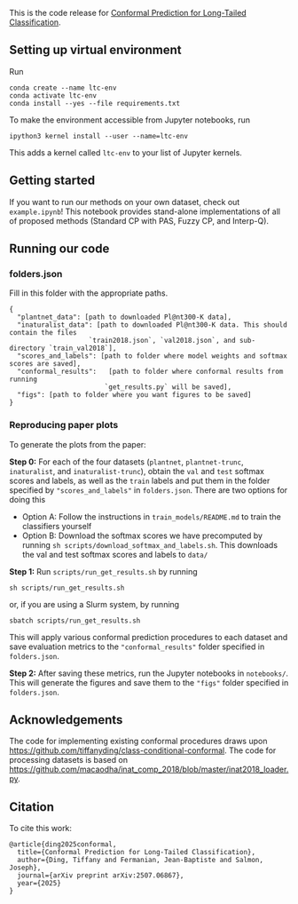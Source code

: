 This is the code release for [Conformal Prediction for Long-Tailed Classification](https://arxiv.org/abs/2507.06867).

## Setting up virtual environment

Run
```
conda create --name ltc-env
conda activate ltc-env
conda install --yes --file requirements.txt
```

To make the environment accessible from Jupyter notebooks, run

```
ipython3 kernel install --user --name=ltc-env
```
This adds a kernel called `ltc-env` to your list of Jupyter kernels. 

## Getting started

If you want to run our methods on your own dataset, check out `example.ipynb`! This notebook provides stand-alone implementations of all of proposed methods (Standard CP with PAS, Fuzzy CP, and Interp-Q). 

## Running our code

### folders.json

Fill in this folder with the appropriate paths.

```
{
  "plantnet_data": [path to downloaded Pl@nt300-K data],
  "inaturalist_data": [path to downloaded Pl@nt300-K data. This should contain the files
                    `train2018.json`, `val2018.json`, and sub-directory `train_val2018`],
  "scores_and_labels": [path to folder where model weights and softmax scores are saved],
  "conformal_results":   [path to folder where conformal results from running
                        `get_results.py` will be saved], 
  "figs": [path to folder where you want figures to be saved]
}
```

### Reproducing paper plots

To generate the plots from the paper:

**Step 0:** For each of the four datasets (`plantnet`, `plantnet-trunc`, `inaturalist`, and `inaturalist-trunc`), obtain the `val` and `test` softmax scores and labels, as well as the `train` labels and put them in the folder specified by `"scores_and_labels"` in `folders.json`. There are two options for doing this
- Option A: Follow the instructions in `train_models/README.md` to train the classifiers yourself
- Option B: Download the softmax scores we have precomputed by running `sh scripts/download_softmax_and_labels.sh`. This downloads the val and test softmax scores and labels to `data/`

**Step 1:** Run `scripts/run_get_results.sh` by running  

```
sh scripts/run_get_results.sh
```
or, if you are using a Slurm system, by running
```
sbatch scripts/run_get_results.sh
```

This will apply various conformal prediction procedures to each dataset and save evaluation metrics to the `"conformal_results"` folder specified in `folders.json`.

**Step 2:** After saving these metrics, run the Jupyter notebooks in `notebooks/`. This will generate the figures and save them to the `"figs"` folder specified in `folders.json`.

## Acknowledgements 

The code for implementing existing conformal procedures draws upon https://github.com/tiffanyding/class-conditional-conformal.
The code for processing datasets is based on https://github.com/macaodha/inat_comp_2018/blob/master/inat2018_loader.py.

## Citation

To cite this work: 
```
@article{ding2025conformal,
  title={Conformal Prediction for Long-Tailed Classification},
  author={Ding, Tiffany and Fermanian, Jean-Baptiste and Salmon, Joseph},
  journal={arXiv preprint arXiv:2507.06867},
  year={2025}
}
```

